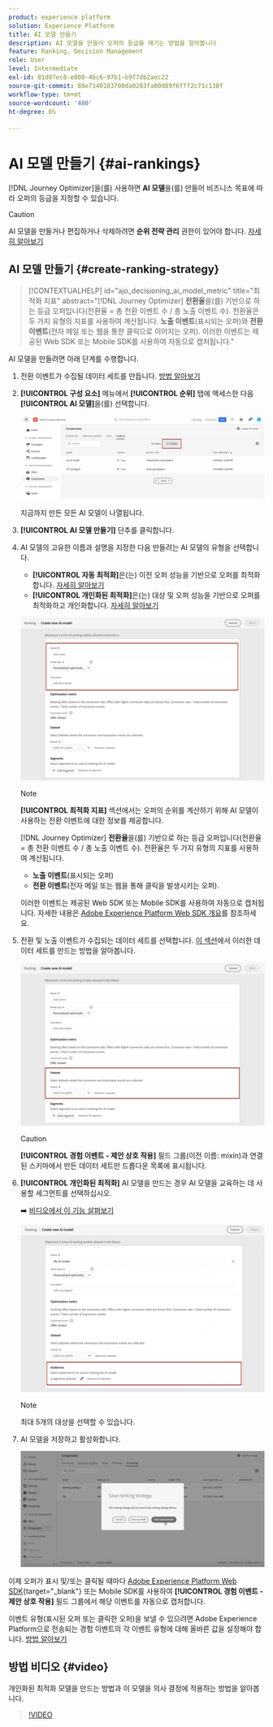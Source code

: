 ```yaml
---
product: experience platform
solution: Experience Platform
title: AI 모델 만들기
description: AI 모델을 만들어 오퍼의 등급을 매기는 방법을 알아봅니다
feature: Ranking, Decision Management
role: User
level: Intermediate
exl-id: 81d07ec8-e808-4bc6-97b1-b9f7db2aec22
source-git-commit: 88e7140183700da0283fa00d89f6fff2c71c138f
workflow-type: tm+mt
source-wordcount: '480'
ht-degree: 6%

---
```


# AI 모델 만들기 {#ai-rankings}

[!DNL Journey Optimizer]을(를) 사용하면 **AI 모델**&#x200B;을(를) 만들어 비즈니스 목표에 따라 오퍼의 등급을 지정할 수 있습니다.

>[!CAUTION]
>
>AI 모델을 만들거나 편집하거나 삭제하려면 **순위 전략 관리** 권한이 있어야 합니다. [자세히 알아보기](../../administration/high-low-permissions.md#manage-ranking-strategies)

## AI 모델 만들기 {#create-ranking-strategy}

>[!CONTEXTUALHELP]
>id="ajo_decisioning_ai_model_metric"
>title="최적화 지표"
>abstract="[!DNL Journey Optimizer] **전환율**&#x200B;을(를) 기반으로 하는 등급 오퍼입니다(전환율 = 총 전환 이벤트 수 / 총 노출 이벤트 수). 전환율은 두 가지 유형의 지표를 사용하여 계산됩니다. **노출 이벤트**(표시되는 오퍼)와 **전환 이벤트**(전자 메일 또는 웹을 통한 클릭으로 이어지는 오퍼). 이러한 이벤트는 제공된 Web SDK 또는 Mobile SDK를 사용하여 자동으로 캡처됩니다."

AI 모델을 만들려면 아래 단계를 수행합니다.

1. 전환 이벤트가 수집될 데이터 세트를 만듭니다. [방법 알아보기](../data-collection/create-dataset.md)

1. **[!UICONTROL 구성 요소]** 메뉴에서 **[!UICONTROL 순위]** 탭에 액세스한 다음 **[!UICONTROL AI 모델]**&#x200B;을(를) 선택합니다.

   ![](../assets/ai-ranking-list.png)

   지금까지 만든 모든 AI 모델이 나열됩니다.

1. **[!UICONTROL AI 모델 만들기]** 단추를 클릭합니다.

1. AI 모델의 고유한 이름과 설명을 지정한 다음 만들려는 AI 모델의 유형을 선택합니다.

   * **[!UICONTROL 자동 최적화]**&#x200B;은(는) 이전 오퍼 성능을 기반으로 오퍼를 최적화합니다. [자세히 알아보기](auto-optimization-model.md)
   * **[!UICONTROL 개인화된 최적화]**&#x200B;은(는) 대상 및 오퍼 성능을 기반으로 오퍼를 최적화하고 개인화합니다. [자세히 알아보기](personalized-optimization-model.md)

   ![](../assets/ai-ranking-fields.png)

   >[!NOTE]
   >
   >**[!UICONTROL 최적화 지표]** 섹션에서는 오퍼의 순위를 계산하기 위해 AI 모델이 사용하는 전환 이벤트에 대한 정보를 제공합니다.
   >
   >[!DNL Journey Optimizer] **전환율**&#x200B;을(를) 기반으로 하는 등급 오퍼입니다(전환율 = 총 전환 이벤트 수 / 총 노출 이벤트 수). 전환율은 두 가지 유형의 지표를 사용하여 계산됩니다.
   >* **노출 이벤트**(표시되는 오퍼)
   >* **전환 이벤트**(전자 메일 또는 웹을 통해 클릭을 발생시키는 오퍼).
   >
   >이러한 이벤트는 제공된 Web SDK 또는 Mobile SDK를 사용하여 자동으로 캡처됩니다. 자세한 내용은 [Adobe Experience Platform Web SDK 개요](https://experienceleague.adobe.com/docs/experience-platform/edge/home.html)를 참조하세요.

1. 전환 및 노출 이벤트가 수집되는 데이터 세트를 선택합니다. [이 섹션](../data-collection/create-dataset.md)에서 이러한 데이터 세트를 만드는 방법을 알아봅니다. <!--This dataset needs to be associated with a schema that must have the **[!UICONTROL Proposition Interactions]** field group (previously known as mixin) associated with it.-->

   ![](../assets/ai-ranking-dataset-id.png)

   >[!CAUTION]
   >
   >**[!UICONTROL 경험 이벤트 - 제안 상호 작용]** 필드 그룹(이전 이름: mixin)과 연결된 스키마에서 만든 데이터 세트만 드롭다운 목록에 표시됩니다.

1. **[!UICONTROL 개인화된 최적화]** AI 모델을 만드는 경우 AI 모델을 교육하는 데 사용할 세그먼트를 선택하십시오.

   ➡️ [비디오에서 이 기능 살펴보기](#video)

   ![](../assets/ai-ranking-segments.png)

   >[!NOTE]
   >
   >최대 5개의 대상을 선택할 수 있습니다.

1. AI 모델을 저장하고 활성화합니다.

   ![](../assets/ai-ranking-save-activate.png)

<!--At this point, you must have:

* created the AI model,
* defined which type of event you want to capture - offer displayed (impression) and/or offer clicked (conversion),
* and in which dataset you want to collect the event data.-->

이제 오퍼가 표시 및/또는 클릭될 때마다 [Adobe Experience Platform Web SDK](https://experienceleague.adobe.com/docs/experience-platform/edge/web-sdk-faq.html#what-is-adobe-experience-platform-web-sdk%3F){target="_blank"} 또는 Mobile SDK를 사용하여 **[!UICONTROL 경험 이벤트 - 제안 상호 작용]** 필드 그룹에서 해당 이벤트를 자동으로 캡처합니다.

이벤트 유형(표시된 오퍼 또는 클릭한 오퍼)을 보낼 수 있으려면 Adobe Experience Platform으로 전송되는 경험 이벤트의 각 이벤트 유형에 대해 올바른 값을 설정해야 합니다. [방법 알아보기](../data-collection/schema-requirement.md)

## 방법 비디오 {#video}

개인화된 최적화 모델을 만드는 방법과 이 모델을 의사 결정에 적용하는 방법을 알아봅니다.

>[!VIDEO](https://video.tv.adobe.com/v/3419954?quality=12)
